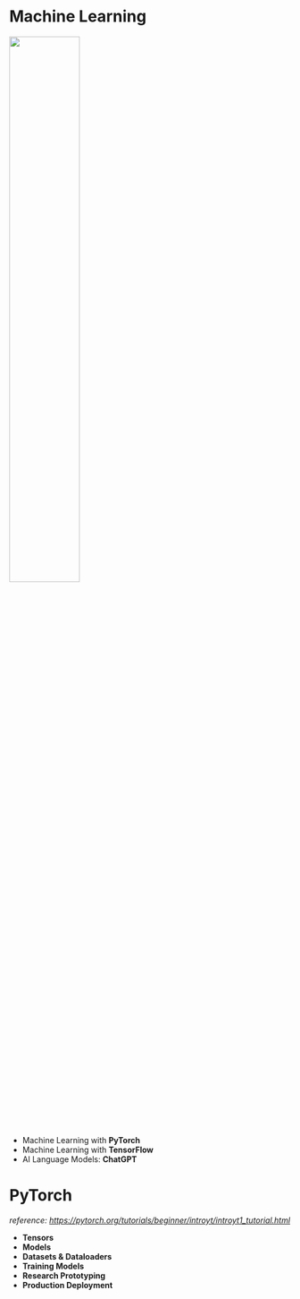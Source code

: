 # Machine Learning

<img src="https://user-images.githubusercontent.com/54840122/233461293-e3a574c9-3af5-485a-b764-c8f80daa5c5b.png"
style="width:50%;height:50%;">

- Machine Learning with **PyTorch**
- Machine Learning with **TensorFlow**
- AI Language Models: **ChatGPT**

# PyTorch
<i>reference: <a>https://pytorch.org/tutorials/beginner/introyt/introyt1_tutorial.html</a></i>
- **Tensors**
- **Models**
- **Datasets & Dataloaders**
- **Training Models**
- **Research Prototyping**
- **Production Deployment**
